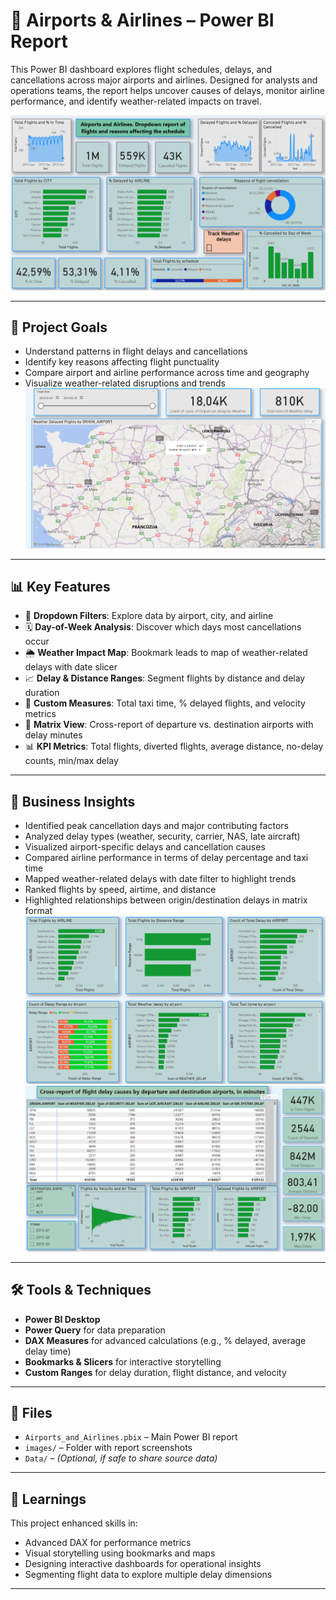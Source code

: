 # 🛫 Airports & Airlines – Power BI Report

This Power BI dashboard explores flight schedules, delays, and cancellations across major airports and airlines. Designed for analysts and operations teams, the report helps uncover causes of delays, monitor airline performance, and identify weather-related impacts on travel.

![Dashboard Preview](dashboard-preview1.png)

---

## 🎯 Project Goals

- Understand patterns in flight delays and cancellations  
- Identify key reasons affecting flight punctuality  
- Compare airport and airline performance across time and geography  
- Visualize weather-related disruptions and trends  
![Dashboard Preview](dashboard-preview4.png)
---

## 📊 Key Features

- 🧭 **Dropdown Filters**: Explore data by airport, city, and airline  
- 🗓️ **Day-of-Week Analysis**: Discover which days most cancellations occur  
- 🌦️ **Weather Impact Map**: Bookmark leads to map of weather-related delays with date slicer  
- 📈 **Delay & Distance Ranges**: Segment flights by distance and delay duration  
- 🧮 **Custom Measures**: Total taxi time, % delayed flights, and velocity metrics  
- 🔁 **Matrix View**: Cross-report of departure vs. destination airports with delay minutes  
- 📊 **KPI Metrics**: Total flights, diverted flights, average distance, no-delay counts, min/max delay  

---

## 🧠 Business Insights

- Identified peak cancellation days and major contributing factors  
- Analyzed delay types (weather, security, carrier, NAS, late aircraft)  
- Visualized airport-specific delays and cancellation causes  
- Compared airline performance in terms of delay percentage and taxi time  
- Mapped weather-related delays with date filter to highlight trends  
- Ranked flights by speed, airtime, and distance  
- Highlighted relationships between origin/destination delays in matrix format  
![Dashboard Preview](dashboard-preview2.png)
![Dashboard Preview](dashboard-preview3.png)
---

## 🛠 Tools & Techniques

- **Power BI Desktop**  
- **Power Query** for data preparation  
- **DAX Measures** for advanced calculations (e.g., % delayed, average delay time)  
- **Bookmarks & Slicers** for interactive storytelling  
- **Custom Ranges** for delay duration, flight distance, and velocity  

---

## 📂 Files

- `Airports_and_Airlines.pbix` – Main Power BI report  
- `images/` – Folder with report screenshots  
- `Data/` – *(Optional, if safe to share source data)*  

---

## 📌 Learnings

This project enhanced skills in:  
- Advanced DAX for performance metrics  
- Visual storytelling using bookmarks and maps  
- Designing interactive dashboards for operational insights  
- Segmenting flight data to explore multiple delay dimensions  

---


